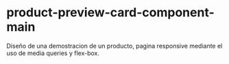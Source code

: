 # product-preview-card-component-main
Diseño de una demostracion de un producto, pagina responsive mediante el uso de media queries y flex-box. 
